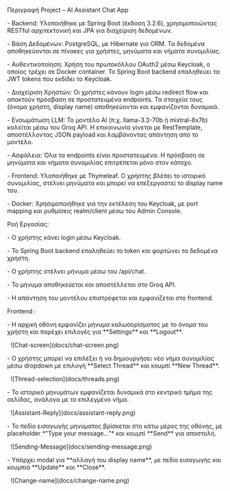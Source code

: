 Περιγραφή Project – AI Assistant Chat App

\- Backend: Υλοποιήθηκε με Spring Boot (έκδοση 3.2.6), χρησιμοποιώντας RESTful αρχιτεκτονική και JPA για διαχείριση δεδομένων.

\- Βάση Δεδομένων: PostgreSQL, με Hibernate για ORM. Τα δεδομένα αποθηκεύονται σε πίνακες για χρήστες, μηνύματα και νήματα συνομιλίας.

\- Αυθεντικοποίηση: Χρήση του πρωτοκόλλου OAuth2 μέσω Keycloak, ο οποίος τρέχει σε Docker container. Το Spring Boot backend επαληθεύει τα JWT tokens που εκδίδει το Keycloak.

\- Διαχείριση Χρηστών: Οι χρήστες κάνουν login μέσω redirect flow και αποκτούν πρόσβαση σε προστατευμένα endpoints. Τα στοιχεία τους (όνομα χρήστη, display name) αποθηκεύονται και εμφανίζονται δυναμικά.

\- Ενσωμάτωση LLM: Το μοντέλο AI (π.χ. llama-3.3-70b ή mixtral-8x7b) καλείται μέσω του Groq API. Η επικοινωνία γίνεται με RestTemplate, αποστέλλοντας JSON payload και λαμβάνοντας απάντηση από το μοντέλο.

\- Ασφάλεια: Όλα τα endpoints είναι προστατευμένα. Η πρόσβαση σε μηνύματα και νήματα συνομιλίας επιτρέπεται μόνο στον κάτοχο.

\- Frontend: Υλοποιήθηκε με Thymeleaf. Ο χρήστης βλέπει το ιστορικό συνομιλίας, στέλνει μηνύματα και μπορεί να επεξεργαστεί το display name του.

\- Docker: Χρησιμοποιήθηκε για την εκτέλεση του Keycloak, με port mapping και ρυθμίσεις realm/client μέσω του Admin Console.

Ροή Εργασίας:

\- Ο χρήστης κάνει login μέσω Keycloak.

\- Το Spring Boot backend επαληθεύει το token και φορτώνει τα δεδομένα χρήστη.

\- Ο χρήστης στέλνει μήνυμα μέσω του /api/chat.

\- Το μήνυμα αποθηκεύεται και αποστέλλεται στο Groq API.

\- Η απάντηση του μοντέλου επιστρέφεται και εμφανίζεται στο frontend.

Frontend :

\- Η αρχική οθόνη εμφανίζει μήνυμα καλωσορίσματος με το όνομα του χρήστη και παρέχει επιλογές για \*\*Settings\*\* και \*\*Logout\*\*.  

&nbsp; !\[Chat-screen](docs/chat-screen.png)



\- Ο χρήστης μπορεί να επιλέξει ή να δημιουργήσει νέο νήμα συνομιλίας μέσω dropdown με επιλογή \*\*Select Thread\*\* και κουμπί \*\*New Thread\*\*.  

&nbsp; !\[Thread-selection](docs/threads.png)



\- Το ιστορικό μηνυμάτων εμφανίζεται δυναμικά στο κεντρικό τμήμα της σελίδας, ανάλογα με το επιλεγμένο νήμα.  

&nbsp; !\[Assistant-Reply](docs/assistant-reply.png)



\- Το πεδίο εισαγωγής μηνύματος βρίσκεται στο κάτω μέρος της οθόνης, με placeholder \*"Type your message..."\* και κουμπί \*\*Send\*\* για αποστολή.  

&nbsp; !\[Sending-Message](docs/sending-message.png)



\- Υπάρχει modal για \*\*αλλαγή του display name\*\*, με πεδίο εισαγωγής και κουμπιά \*\*Update\*\* και \*\*Close\*\*.  

&nbsp; !\[Change-name](docs/change-name.png)

